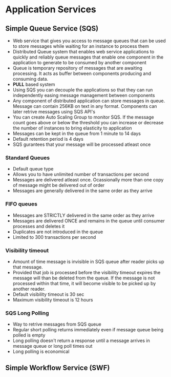 # Application Services

## Simple Queue Service (SQS)
 - Web service that gives you access to message queues that can be used to store messages while waiting for an instance to process them
 - Distributed Queue system that enables web service applications to quickly and reliably queue messages that enable one component in the application to generate to be consumed by another component
 - Queue is temporary repository of messages that are awaiting processing. It acts as buffer between components producing and consuming data.
 - **PULL** based system
 - Using SQS you can decouple the applications so that they can run independently easing message management between components
 - Any component of distributed application can store messages in queue. Message can contain 256KB on text in any format. Components can later retrive messages using SQS API's
 - You can create Auto Scaling Group to monitor SQS. If the message count goes above or below the threshold you can increase or decrease the number of instances to bring elasticity to application
 - Messages can be kept in the queue from 1 minute to 14 days
 - Default retention period is 4 days
 - SQS gurantees that your message will be processed atleast once

 ### Standard Queues
  - Default queue type
  - Allows you to have unlimited number of transactions per second
  - Messages are delivered atleast once. Ocassionally more than one copy of message might be delivered out of order
  - Messages are generally delivered in the same order as they arrive
 
 ### FIFO queues
 - Messages are STRICTLY delivered in the same order as they arrive
 - Messages are delivered ONCE and remains in the queue until consumer processes and deletes it
 - Duplicates are not introduced in the queue
 - Limited to 300 transactions per second
 
  ### Visibility timeout
 - Amount of time message is invisible in SQS queue after reader picks up that message. 
 - Provided that job is processed before the visibility timeout expires the message will than be deleted from the queue. If the message is not processed within that time, it will become visible to be picked up by another reader. 
 - Default visibility timeout is 30 sec
 - Maximum visibility timeout is 12 hours

### SQS Long Polling
- Way to retrive messages from SQS queue
- Regular short polling returns immediately even if message queue being polled is empty
- Long polling doesn't return a response until a message arrives in message queue or long poll times out
- Long polling is economical

## Simple Workflow Service (SWF)
